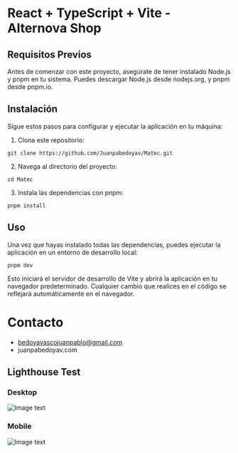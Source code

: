 # React + TypeScript + Vite - Alternova Shop 

## Requisitos Previos
Antes de comenzar con este proyecto, asegúrate de tener instalado Node.js y pnpm en tu sistema. Puedes descargar Node.js desde nodejs.org, y pnpm desde pnpm.io.

## Instalación
Sigue estos pasos para configurar y ejecutar la aplicación en tu máquina:

1. Clona este repositorio:
```
git clone https://github.com/Juanpabedoyav/Matec.git
```
2. Navega al directorio del proyecto:
```
cd Matec
```
3. Instala las dependencias con pnpm:
```
pnpm install
```
## Uso
Una vez que hayas instalado todas las dependencias, puedes ejecutar la aplicación en un entorno de desarrollo local:
```
pnpm dev
```

Esto iniciará el servidor de desarrollo de Vite y abrirá la aplicación en tu navegador predeterminado. Cualquier cambio que realices en el código se reflejará automáticamente en el navegador.

# Contacto
* bedoyavascojuanpablo@gmail.com
* juanpabedoyav.com

## Lighthouse Test
### Desktop
![Image text](https://res.cloudinary.com/dflxhnzgs/image/upload/v1699201464/udna6i7ysyixfbnmxvn2.png)

### Mobile
![Image text](https://res.cloudinary.com/dflxhnzgs/image/upload/v1699201420/s77lawtid74e2vcbxjib.png)
